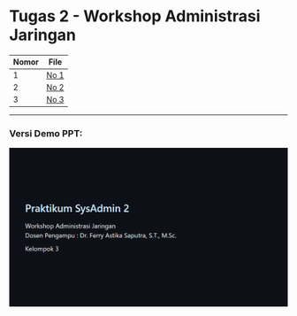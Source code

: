 # Tugas 2 - Workshop Administrasi Jaringan

| Nomor | File                                    |
|-------|-----------------------------------------|
| 1     | [No 1](1.md)                            |
| 2     | [No 2](2.md)                            |
| 3     | [No 3](3.md)                            |

---

### Versi Demo PPT:
[![Preview PPT](images/demo_ppt.png)](https://waj-slides.vercel.app/)
